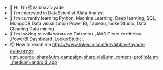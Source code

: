- 👋 Hi, I’m @VaibhavTayade
- 👀 I’m interested in DataScientist /Data Analyst 
- 🌱 I’m currently learning Python, Machine Learning, Deep learning, SQL, MongoDB,Data visualization Power BI, Tableau, lookerStudio, Data Cleaning Data mining
- 💞️ I’m looking to collaborate on Datamites ,AWS Cloud certificate ,PowerBI Dashboard ,LookerStudio ,
- 📫 How to reach me https://www.linkedin.com/in/vaibhav-tayade-9b9518112?utm_source=share&utm_campaign=share_via&utm_content=profile&utm_medium=android_app

<!---
VaibhavTay/VaibhavTay is a ✨ special ✨ repository because its `README.md` (this file) appears on your GitHub profile.
You can click the Preview link to take a look at your changes.
--->
